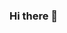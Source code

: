 ### Hi there 👋

<!--
**DenisaParaschiv/DenisaParaschiv** is a ✨ _special_ ✨ repository because its `README.md` (this file) appears on your GitHub profile.

Here are some ideas to get you started:

- 🔭 I’m currently working on a project using statistical modeling to visualize and analyze real world data.
- 🌱 I’m currently learning to become more proficient in RStudio.
- 📫 How to reach me: www.linkedin.com/in/denisaparaschiv
